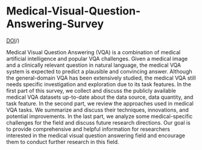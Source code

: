 # Medical-Visual-Question-Answering-Survey

[DOI](https://doi.org/10.1016/j.artmed.2023.102611)/)

Medical Visual Question Answering (VQA) is a combination of medical artificial intelligence and popular VQA challenges. Given a medical image and a clinically relevant question in natural language, the medical VQA system is expected to predict a plausible and convincing answer. Although the general-domain VQA has been extensively studied, the medical VQA still needs specific investigation and exploration due to its task features. In the first part of this survey, we collect and discuss the publicly available medical VQA datasets up-to-date about the data source, data quantity, and task feature. In the second part, we review the approaches used in medical VQA tasks. We summarize and discuss their techniques, innovations, and potential improvements. In the last part, we analyze some medical-specific challenges for the field and discuss future research directions. Our goal is to provide comprehensive and helpful information for researchers interested in the medical visual question answering field and encourage them to conduct further research in this field.
